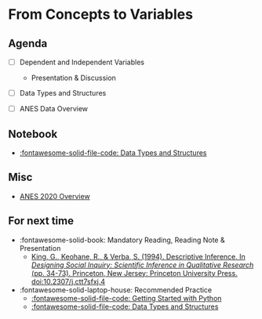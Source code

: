# From Concepts to Variables

## Agenda
- [ ] Dependent and Independent Variables
    - Presentation & Discussion
- [ ] Data Types and Structures
- [ ] ANES Data Overview


## Notebook
- [:fontawesome-solid-file-code: Data Types and Structures](https://colab.research.google.com/github/mickaeltemporao/itds/blob/main/materials/02-data-types-and-structures.ipynb)

## Misc
- [ANES 2020 Overview](https://sda.berkeley.edu/sdaweb/docs/nes2020full/DOC/hcbkf01.htm)

## For next time
- :fontawesome-solid-book: Mandatory Reading, Reading Note & Presentation
    - [King, G., Keohane, R., & Verba, S. (1994). Descriptive Inference. In *Designing Social Inquiry: Scientific Inference in Qualitative Research* (pp. 34-73). Princeton, New Jersey: Princeton University Press. doi:10.2307/j.ctt7sfxj.4](https://proxy.sciencespobordeaux.fr:5139/document/doi/10.1515/9781400821211-003/pdf)
- :fontawesome-solid-laptop-house: Recommended Practice
    - [:fontawesome-solid-file-code: Getting Started with Python](https://colab.research.google.com/github/mickaeltemporao/itds/blob/main/materials/01-getting-started.ipynb)
    - [:fontawesome-solid-file-code: Data Types and Structures](https://colab.research.google.com/github/mickaeltemporao/itds/blob/main/materials/02-data-types-and-structures.ipynb)

